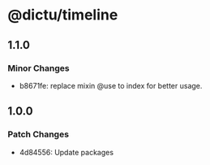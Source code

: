 # @dictu/timeline

## 1.1.0

### Minor Changes

- b8671fe: replace mixin @use to index for better usage.

## 1.0.0

### Patch Changes

- 4d84556: Update packages
